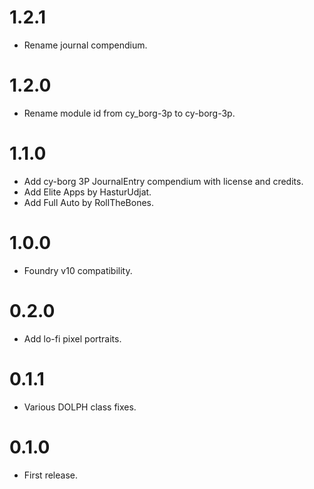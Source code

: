 # 1.2.1

- Rename journal compendium.

# 1.2.0

- Rename module id from cy_borg-3p to cy-borg-3p.

# 1.1.0

- Add cy-borg 3P JournalEntry compendium with license and credits.
- Add Elite Apps by HasturUdjat.
- Add Full Auto by RollTheBones.

# 1.0.0

- Foundry v10 compatibility.

# 0.2.0

- Add lo-fi pixel portraits.

# 0.1.1

- Various DOLPH class fixes.

# 0.1.0

- First release.
